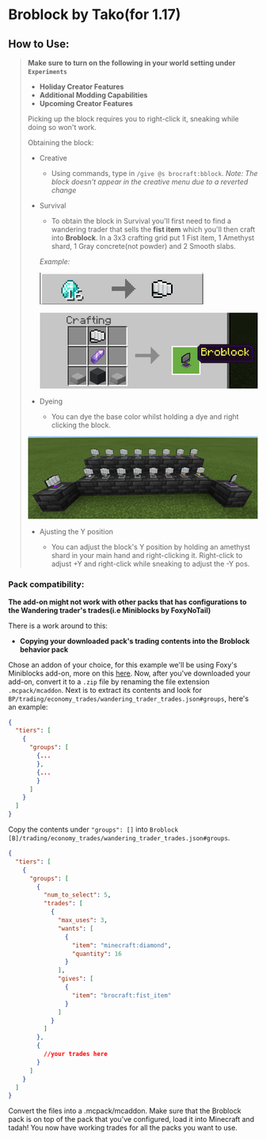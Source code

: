 # **Broblock by Tako**(for 1.17)

## **How to Use:**

> **Make sure to turn on the following in your world setting under `Experiments`**
>  - **Holiday Creator Features**
>  - **Additional Modding Capabilities**
>  - **Upcoming Creator Features**
>
> Picking up the block requires you to right-click it, sneaking while doing so won't work.
>
> Obtaining the block:
> - Creative
>   - Using commands, type in `/give @s brocraft:bblock`. *Note: The block doesn't appear in the creative menu due to a reverted change*
> - Survival
>   - To obtain the block in Survival you'll first need to find a wandering trader that sells the **fist item** which you'll then craft into **Broblock**. In a 3x3 crafting grid put 1 Fist item, 1 Amethyst shard, 1 Gray concrete(not powder) and 2 Smooth slabs. 
>   
>   *Example:*
>   
>   ![Wandering Trader](images/trading.png)
>
>   ![Broblock Crafting Recipe](images/crecipe.png)
>  
> - Dyeing
>   - You can dye the base color whilst holding a dye and right clicking the block.
>
> ![Colors](images/colors.png)
>
> - Ajusting the Y position
> 
>    - You can adjust the block's Y position by holding an amethyst shard in your main hand and right-clicking it. Right-click to adjust +Y and right-click while sneaking to adjust the -Y pos.

### **Pack compatibility:**

**The add-on might not work with other packs that has configurations to the Wandering trader's trades(i.e Miniblocks by FoxyNoTail)**

There is a work around to this:

- **Copying your downloaded pack's trading contents into the Broblock behavior pack**

Chose an addon of your choice, for this example we'll be using Foxy's Miniblocks add-on, more on this [here](https://foxynotail.com/). Now, after you've downloaded your add-on, convert it to a `.zip` file by renaming the file extension `.mcpack/mcaddon`. Next is to extract its contents and look for `BP/trading/economy_trades/wandering_trader_trades.json#groups`, here's an example:

```json
{
  "tiers": [
    {
      "groups": [
        {...
        },
        {...
        }
      ]
    }
  ]
}
```

Copy the contents under `"groups": []` into `Broblock [B]/trading/economy_trades/wandering_trader_trades.json#groups`.

```json
{
  "tiers": [
    {
      "groups": [
        {
          "num_to_select": 5,
          "trades": [
            {
              "max_uses": 3,
              "wants": [
                {
                  "item": "minecraft:diamond",
                  "quantity": 16
                }
              ],
              "gives": [
                {
                  "item": "brocraft:fist_item"
                }
              ]
            }
          ]
        },
        {
          //your trades here
        }
      ]
    }
  ]
}
```

Convert the files into a .mcpack/mcaddon. Make sure that the Broblock pack is on top of the pack that you've configured, load it into Minecraft and tadah! You now have working trades for all the packs you want to use.
